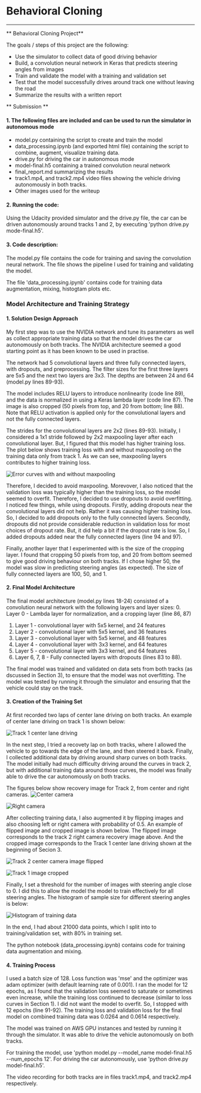 # **Behavioral Cloning** 

---

** Behavioral Cloning Project**

The goals / steps of this project are the following:
* Use the simulator to collect data of good driving behavior
* Build, a convolution neural network in Keras that predicts steering angles from images
* Train and validate the model with a training and validation set
* Test that the model successfully drives around track one without leaving the road
* Summarize the results with a written report


[//]: # (Image References)

[image1]: ./Track1_center.png "Track1 center lane driving"
[image2]: ./Track1_center_cropped.png "Cropped image"
[image3]: ./Track2_recovery_centercamera.jpg "Track2 recovery image - center camera"
[image4]: ./Track2_recovery_rightcamera.jpg "Track2 recovery image - right camera"
[image6]: ./Track2_recovery_center_flipped.png "Track2 flipped image"
[image7]: ./histogram_trainingdata.png "Histogram of training data"
[image8]: ./error_curve.png "Train/Validation loss with and without maxpooling"

** Submission **

#### 1. The following files are included and can be used to run the simulator in autonomous mode

* model.py containing the script to create and train the model
* data_processing.ipynb (and exported html file) containing the script to combine, augment, visualize training data.
* drive.py for driving the car in autonomous mode
* model-final.h5 containing a trained convolution neural network 
* final_report.md summarizing the results
* track1.mp4, and track2.mp4 video files showing the vehicle driving autonomously in both tracks.
* Other images used for the writeup

#### 2. Running the code:
Using the Udacity provided simulator and the drive.py file, the car can be driven autonomously around
tracks 1 and 2, by executing 'python drive.py mode-final.h5'.

#### 3. Code description:

The model.py file contains the code for training and saving the convolution neural network. The file
shows the pipeline I used for training and validating the model. 

The file 'data_processing.ipynb' contains code for training data augmentation, mixing, histogtam
plots etc.

### Model Architecture and Training Strategy

#### 1. Solution Design Approach

My first step was to use the NVIDIA network and tune its parameters as well as collect appropriate
training data so that the model drives the car autonomously on both tracks. The NVIDIA architecture
seemed a good starting point as it has been known to be used in practise.

The network had 5 convolutional layers and three fully connected layers, with dropouts, and preprocessing.
The filter sizes for the first three layers are 5x5 and the next two layers are 3x3. The depths are
between 24 and 64 (model.py lines 89-93).

The model includes RELU layers to introduce nonlinearity (code line 89), and the data is normalized in 
using a Keras lambda layer (code line 87). The image is also cropped (50 pixels from top, and 20
from bottom; line 88). Note that RELU activation is applied only for the convolutional layers and not the fully
connected layers.

The strides for the convolutional layers are 2x2 (lines 89-93). Initially, I considered a 1x1 stride followed
by 2x2 maxpooling layer after each convolutional layer. But, I figured that this model has higher
training loss. The plot below shows training loss with and without maxpooling on the training data only from track 1.
As we can see, maxpooling layers contributes to higher training loss.

![Error curves with and without maxpooling][image8]

Therefore, I decided to avoid maxpooling. Morevover, I also noticed that the validation loss was 
typically higher than the training loss, so the model seemed to overfit. Therefore, I decided to
use dropouts to avoid overfitting. I noticed few things, while using dropouts.
Firstly, adding dropouts near the convolutional layers did not help. Rather it was causing higher training
loss. So, I decided to add dropouts only to the fully connected layers. Secondly, dropouts did not
provide considerable reduction in validation loss for most choices of dropout rate. But, it did help a bit
if the dropout rate is low. So, I added dropouts added near the fully connected layers (line 94 and 97).

Finally, another layer that I experimented with is the size of the cropping layer. I found that
cropping 50 pixels from top, and 20 from bottom seemed to give good driving behaviour on both
tracks. If I chose higher 50, the model was slow in predicting steering angles (as expected).
The size of fully connected layers are 100, 50, and 1.

#### 2. Final Model Architecture

The final model architecture (model.py lines 18-24) consisted of a convolution neural network with the
following layers and layer sizes:
0. Layer 0 - Lambda layer for normalization, and a cropping layer (line 86, 87)
1. Layer 1 - convolutional layer with 5x5 kernel, and 24 features
2. Layer 2 - convolutional layer with 5x5 kernel, and 36 features
3. Layer 3 - convolutional layer with 5x5 kernel, and 48 features
4. Layer 4 - convolutional layer with 3x3 kernel, and 64 features
5. Layer 5 - convolutional layer with 3x3 kernel, and 64 features
6. Layer 6, 7, 8 - Fully connected layers with dropouts (lines 83 to 88). 

The final model was trained and validated on data sets from both tracks (as dscussed in Section 3), to ensure
that the model was not overfitting. The model was tested by running it through the simulator and
ensuring that the vehicle could stay on the track.

#### 3. Creation of the Training Set

At first recorded two laps of center lane driving on both tracks. An example of center lane 
driving on track 1 is shown below:

![Track 1 center lane driving][image1]

In the next step, I tried a recovety lap on both tracks, where I allowed the vehicle to 
go towards the edge of the lane, and then steered it back. Finally, I collected additional
data by driving around sharp curves on both tracks. The model initially had much difficulty driving
around the curves in track 2, but with additional training data around those curves, the model
was finally able to drive the car autonomously on both tracks.

The figures below show recovery image for Track 2, from center and right cameras.
![Center camera][image3]

![Right camera][image4]

After collecting training data, I also augmented it by flipping images and also choosing
left or right camera with probability of 0.5. An example of flipped image and cropped image is
shown below. The flipped image corresponds to the track 2 right camera recovery image above.
And the cropped image corresponds to the Track 1 center lane driving shown at the beginning of
Secion 3.

![Track 2 center camera image flipped][image6]

![Track 1 image cropped][image2]

Finally, I set a threshold for the number of images with steering angle close to 0. I did this
to allow the model the model to train effectively for all steering angles. The histogram of
sample size for different steering angles is below:

![Histogram of training data][image7]

In the end, I had about 21000 data points, which I split into to training/validation set,
with 80% in training set.

The python notebook (data_processing.ipynb) contains code for training data augmentation and 
mixing.

#### 4. Training Process
I used a batch size of 128. Loss function was 'mse' and the optimizer was adam optimizer (with default learning
rate of 0.001). I ran the model
for 12 epochs, as I found that the validation loss seemed to saturate or sometimes even increase,
while the training loss continued to decrease (similar to loss curves in Section 1). I did not want the model
to overfit. So, I stopped with 12 epochs (line 91-92). The training loss and validation
loss for the final model on combined training data was 0.0264 and 0.0614 respectively.

The model was trained on AWS GPU instances and tested by running it through the simulator.
It was able to drive the vehicle autonomously on both tracks.

For training the model, use 'python  model.py  --model_name  model-final.h5  --num_epochs 12'.
For driving the car autonomously, use 'python drive.py model-final.h5'.

The video recording for both tracks are in files track1.mp4, and track2.mp4 respectively.
